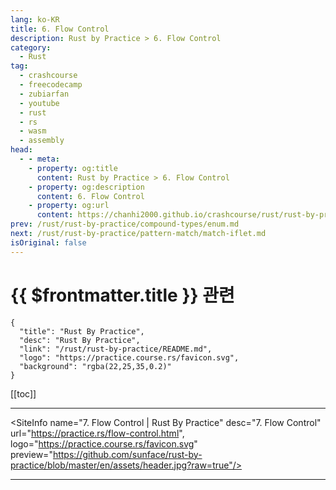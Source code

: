 ```yaml
---
lang: ko-KR
title: 6. Flow Control
description: Rust by Practice > 6. Flow Control
category: 
  - Rust
tag: 
  - crashcourse
  - freecodecamp
  - zubiarfan
  - youtube
  - rust
  - rs
  - wasm
  - assembly
head:
  - - meta:
    - property: og:title
      content: Rust by Practice > 6. Flow Control
    - property: og:description
      content: 6. Flow Control
    - property: og:url
      content: https://chanhi2000.github.io/crashcourse/rust/rust-by-practice/flow-control.html
prev: /rust/rust-by-practice/compound-types/enum.md
next: /rust/rust-by-practice/pattern-match/match-iflet.md
isOriginal: false
---
```


# {{ $frontmatter.title }} 관련

```component VPCard
{
  "title": "Rust By Practice",
  "desc": "Rust By Practice",
  "link": "/rust/rust-by-practice/README.md",
  "logo": "https://practice.course.rs/favicon.svg",
  "background": "rgba(22,25,35,0.2)"
}
```

[[toc]]

---

<SiteInfo
  name="7. Flow Control | Rust By Practice"
  desc="7. Flow Control"
  url="https://practice.rs/flow-control.html",
  logo="https://practice.course.rs/favicon.svg"
  preview="https://github.com/sunface/rust-by-practice/blob/master/en/assets/header.jpg?raw=true"/>

---
